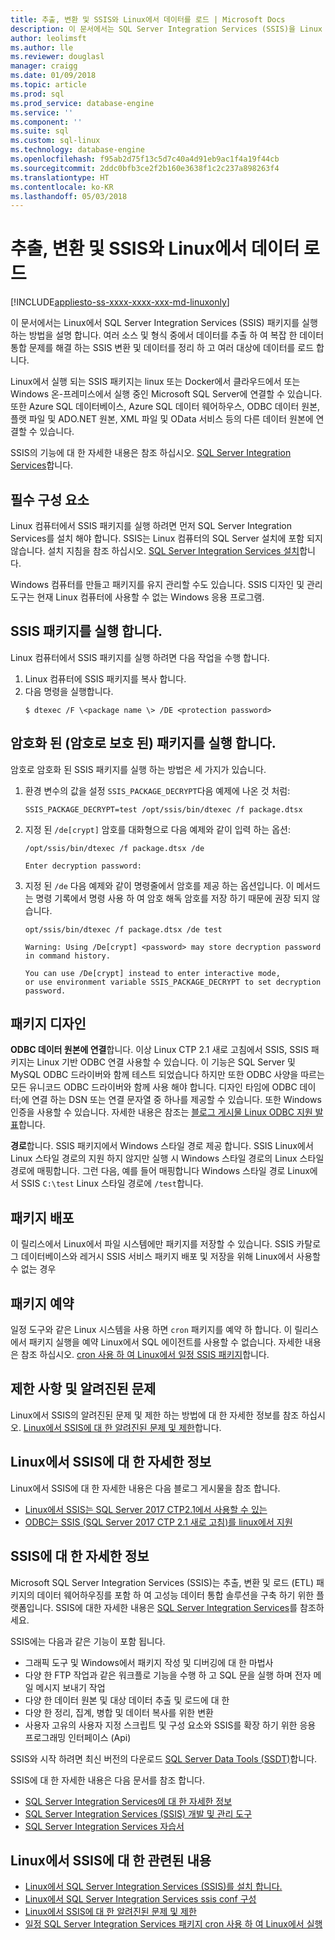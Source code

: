 ```yaml
---
title: 추출, 변환 및 SSIS와 Linux에서 데이터를 로드 | Microsoft Docs
description: 이 문서에서는 SQL Server Integration Services (SSIS)을 Linux 컴퓨터에 대 한 설명
author: leolimsft
ms.author: lle
ms.reviewer: douglasl
manager: craigg
ms.date: 01/09/2018
ms.topic: article
ms.prod: sql
ms.prod_service: database-engine
ms.service: ''
ms.component: ''
ms.suite: sql
ms.custom: sql-linux
ms.technology: database-engine
ms.openlocfilehash: f95ab2d75f13c5d7c40a4d91eb9ac1f4a19f44cb
ms.sourcegitcommit: 2ddc0bfb3ce2f2b160e3638f1c2c237a898263f4
ms.translationtype: HT
ms.contentlocale: ko-KR
ms.lasthandoff: 05/03/2018
---
```

# <a name="extract-transform-and-load-data-on-linux-with-ssis"></a>추출, 변환 및 SSIS와 Linux에서 데이터 로드

[!INCLUDE[appliesto-ss-xxxx-xxxx-xxx-md-linuxonly](../includes/appliesto-ss-xxxx-xxxx-xxx-md-linuxonly.md)]

이 문서에서는 Linux에서 SQL Server Integration Services (SSIS) 패키지를 실행 하는 방법을 설명 합니다. 여러 소스 및 형식 중에서 데이터를 추출 하 여 복잡 한 데이터 통합 문제를 해결 하는 SSIS 변환 및 데이터를 정리 하 고 여러 대상에 데이터를 로드 합니다. 

Linux에서 실행 되는 SSIS 패키지는 linux 또는 Docker에서 클라우드에서 또는 Windows 온-프레미스에서 실행 중인 Microsoft SQL Server에 연결할 수 있습니다. 또한 Azure SQL 데이터베이스, Azure SQL 데이터 웨어하우스, ODBC 데이터 원본, 플랫 파일 및 ADO.NET 원본, XML 파일 및 OData 서비스 등의 다른 데이터 원본에 연결할 수 있습니다.

SSIS의 기능에 대 한 자세한 내용은 참조 하십시오. [SQL Server Integration Services](../integration-services/sql-server-integration-services.md)합니다.

## <a name="prerequisites"></a>필수 구성 요소

Linux 컴퓨터에서 SSIS 패키지를 실행 하려면 먼저 SQL Server Integration Services를 설치 해야 합니다. SSIS는 Linux 컴퓨터의 SQL Server 설치에 포함 되지 않습니다. 설치 지침을 참조 하십시오. [SQL Server Integration Services 설치](sql-server-linux-setup-ssis.md)합니다.

Windows 컴퓨터를 만들고 패키지를 유지 관리할 수도 있습니다. SSIS 디자인 및 관리 도구는 현재 Linux 컴퓨터에 사용할 수 없는 Windows 응용 프로그램. 

## <a name="run-an-ssis-package"></a>SSIS 패키지를 실행 합니다.

Linux 컴퓨터에서 SSIS 패키지를 실행 하려면 다음 작업을 수행 합니다.

1.  Linux 컴퓨터에 SSIS 패키지를 복사 합니다.
2.  다음 명령을 실행합니다.
    ```
    $ dtexec /F \<package name \> /DE <protection password>
    ```

## <a name="run-an-encrypted-password-protected-package"></a>암호화 된 (암호로 보호 된) 패키지를 실행 합니다.
암호로 암호화 된 SSIS 패키지를 실행 하는 방법은 세 가지가 있습니다.

1.  환경 변수의 값을 설정 `SSIS_PACKAGE_DECRYPT`다음 예제에 나온 것 처럼:

    ```
    SSIS_PACKAGE_DECRYPT=test /opt/ssis/bin/dtexec /f package.dtsx
    ```

2.  지정 된 `/de[crypt]` 암호를 대화형으로 다음 예제와 같이 입력 하는 옵션:

    ```
    /opt/ssis/bin/dtexec /f package.dtsx /de
    
    Enter decryption password:
    ```

3.  지정 된 `/de` 다음 예제와 같이 명령줄에서 암호를 제공 하는 옵션입니다. 이 메서드는 명령 기록에서 명령 사용 하 여 암호 해독 암호를 저장 하기 때문에 권장 되지 않습니다.

    ```
    opt/ssis/bin/dtexec /f package.dtsx /de test
    
    Warning: Using /De[crypt] <password> may store decryption password in command history.
    
    You can use /De[crypt] instead to enter interactive mode,
    or use environment variable SSIS_PACKAGE_DECRYPT to set decryption password.
    ```

## <a name="design-packages"></a>패키지 디자인

**ODBC 데이터 원본에 연결**합니다. 이상 Linux CTP 2.1 새로 고침에서 SSIS, SSIS 패키지는 Linux 기반 ODBC 연결 사용할 수 있습니다. 이 기능은 SQL Server 및 MySQL ODBC 드라이버와 함께 테스트 되었습니다 하지만 또한 ODBC 사양을 따르는 모든 유니코드 ODBC 드라이버와 함께 사용 해야 합니다. 디자인 타임에 ODBC 데이터;에 연결 하는 DSN 또는 연결 문자열 중 하나를 제공할 수 있습니다. 또한 Windows 인증을 사용할 수 있습니다. 자세한 내용은 참조는 [블로그 게시물 Linux ODBC 지원 발표](https://blogs.msdn.microsoft.com/ssis/2017/06/16/odbc-is-supported-in-ssis-on-linux-ssis-helsinki-ctp2-1-refresh/)합니다.

**경로**합니다. SSIS 패키지에서 Windows 스타일 경로 제공 합니다. SSIS Linux에서 Linux 스타일 경로의 지원 하지 않지만 실행 시 Windows 스타일 경로의 Linux 스타일 경로에 매핑합니다. 그런 다음, 예를 들어 매핑합니다 Windows 스타일 경로 Linux에서 SSIS `C:\test` Linux 스타일 경로에 `/test`합니다.

## <a name="deploy-packages"></a>패키지 배포
이 릴리스에서 Linux에서 파일 시스템에만 패키지를 저장할 수 있습니다. SSIS 카탈로그 데이터베이스와 레거시 SSIS 서비스 패키지 배포 및 저장을 위해 Linux에서 사용할 수 없는 경우

## <a name="schedule-packages"></a>패키지 예약
일정 도구와 같은 Linux 시스템을 사용 하면 `cron` 패키지를 예약 하 합니다. 이 릴리스에서 패키지 실행을 예약 Linux에서 SQL 에이전트를 사용할 수 없습니다. 자세한 내용은 참조 하십시오. [cron 사용 하 여 Linux에서 일정 SSIS 패키지](sql-server-linux-schedule-ssis-packages.md)합니다.

## <a name="limitations-and-known-issues"></a>제한 사항 및 알려진된 문제

Linux에서 SSIS의 알려진된 문제 및 제한 하는 방법에 대 한 자세한 정보를 참조 하십시오. [Linux에서 SSIS에 대 한 알려진된 문제 및 제한](sql-server-linux-ssis-known-issues.md)합니다.

## <a name="more-info-about-ssis-on-linux"></a>Linux에서 SSIS에 대 한 자세한 정보

Linux에서 SSIS에 대 한 자세한 내용은 다음 블로그 게시물을 참조 합니다.

-   [Linux에서 SSIS는 SQL Server 2017 CTP2.1에서 사용할 수 있는](https://blogs.msdn.microsoft.com/ssis/2017/05/17/ssis-helsinki-is-available-in-sql-server-vnext-ctp2-1/)
-   [ODBC는 SSIS (SQL Server 2017 CTP 2.1 새로 고침)를 linux에서 지원](https://blogs.msdn.microsoft.com/ssis/2017/06/16/odbc-is-supported-in-ssis-on-linux-ssis-helsinki-ctp2-1-refresh/)

## <a name="more-info-about-ssis"></a>SSIS에 대 한 자세한 정보

Microsoft SQL Server Integration Services (SSIS)는 추출, 변환 및 로드 (ETL) 패키지의 데이터 웨어하우징를 포함 하 여 고성능 데이터 통합 솔루션을 구축 하기 위한 플랫폼입니다. SSIS에 대한 자세한 내용은 [SQL Server Integration Services](/sql/integration-services/sql-server-integration-services)를 참조하세요.

SSIS에는 다음과 같은 기능이 포함 됩니다.
- 그래픽 도구 및 Windows에서 패키지 작성 및 디버깅에 대 한 마법사
- 다양 한 FTP 작업과 같은 워크플로 기능을 수행 하 고 SQL 문을 실행 하며 전자 메일 메시지 보내기 작업
- 다양 한 데이터 원본 및 대상 데이터 추출 및 로드에 대 한
- 다양 한 정리, 집계, 병합 및 데이터 복사를 위한 변환
- 사용자 고유의 사용자 지정 스크립트 및 구성 요소와 SSIS를 확장 하기 위한 응용 프로그래밍 인터페이스 (Api)

SSIS와 시작 하려면 최신 버전의 다운로드 [SQL Server Data Tools (SSDT)](../integration-services/ssis-how-to-create-an-etl-package.md)합니다.

SSIS에 대 한 자세한 내용은 다음 문서를 참조 합니다.
- [SQL Server Integration Services에 대 한 자세한 정보](../integration-services/sql-server-integration-services.md)
- [SQL Server Integration Services (SSIS) 개발 및 관리 도구](../integration-services/integration-services-ssis-development-and-management-tools.md)
- [SQL Server Integration Services 자습서](../integration-services/integration-services-tutorials.md)

## <a name="related-content-about-ssis-on-linux"></a>Linux에서 SSIS에 대 한 관련된 내용
-   [Linux에서 SQL Server Integration Services (SSIS)를 설치 합니다.](sql-server-linux-setup-ssis.md)
-   [Linux에서 SQL Server Integration Services ssis conf 구성](sql-server-linux-configure-ssis.md)
-   [Linux에서 SSIS에 대 한 알려진된 문제 및 제한](sql-server-linux-ssis-known-issues.md)
-   [일정 SQL Server Integration Services 패키지 cron 사용 하 여 Linux에서 실행](sql-server-linux-schedule-ssis-packages.md)
